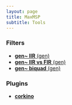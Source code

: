 ```yaml
---
layout: page
title: MaxMSP
subtitle: Tools
---
```


### Filters

- [**gen~ IIR** (gen)](https://velitch.github.io/velitch/2021-10-19-tool_gen_iir.md)
- [**gen~ IIR vs FIR** (gen)](https://velitch.github.io/velitch/2021-10-19-tool_gen_iir_vs_fir/)
- [**gen~ biquad** (gen)](https://velitch.github.io/velitch/2021-10-19-tool_gen_biquad/)

### Plugins

- [**corkino**](https://velitch.github.io/velitch/2021-10-13-corkino/)
